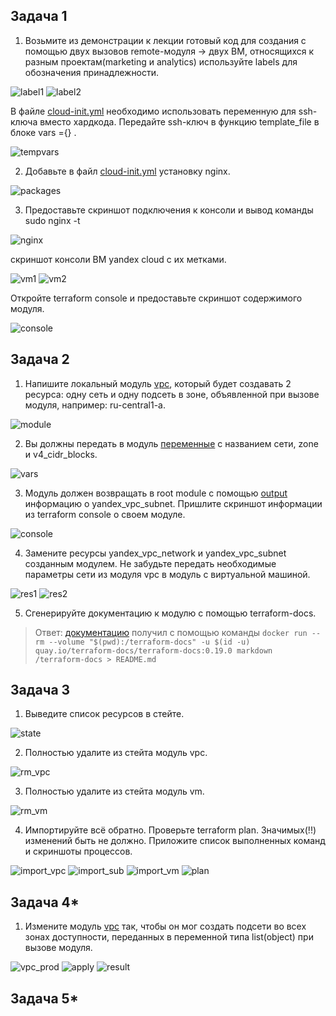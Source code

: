## Задача 1

1. Возьмите из демонстрации к лекции готовый код для создания с помощью двух вызовов remote-модуля -> двух ВМ, относящихся к разным проектам(marketing и analytics) используйте labels для обозначения принадлежности.

![label1](task1/label1.png)
![label2](task1/label2.png)

В файле [cloud-init.yml](./src/cloud-init.yml) необходимо использовать переменную для ssh-ключа вместо хардкода. Передайте ssh-ключ в функцию template_file в блоке vars ={} . 

![tempvars](task1/tempvars.png)

2. Добавьте в файл [cloud-init.yml](./src/cloud-init.yml) установку nginx.

![packages](task1/packages.png)

3. Предоставьте скриншот подключения к консоли и вывод команды sudo nginx -t

![nginx](task1/nginx.png)

скриншот консоли ВМ yandex cloud с их метками.

![vm1](task1/vm1.png)
![vm2](task1/vm2.png)

 Откройте terraform console и предоставьте скриншот содержимого модуля.

 ![console](task1/console.png)

## Задача 2

1. Напишите локальный модуль [vpc](./src/vpc/main.tf), который будет создавать 2 ресурса: одну сеть и одну подсеть в зоне, объявленной при вызове модуля, например: ru-central1-a.

![module](task2/module.png)

2. Вы должны передать в модуль [переменные](./src/vpc/variables.tf) с названием сети, zone и v4_cidr_blocks.

![vars](task2/vars.png)

3. Модуль должен возвращать в root module с помощью [output](./src/vpc/output.tf) информацию о yandex_vpc_subnet. Пришлите скриншот информации из terraform console о своем модуле.

![console](task2/console.png)

4. Замените ресурсы yandex_vpc_network и yandex_vpc_subnet созданным модулем. Не забудьте передать необходимые параметры сети из модуля vpc в модуль с виртуальной машиной.

![res1](task2/res1.png)
![res2](task2/res2.png)

5. Сгенерируйте документацию к модулю с помощью terraform-docs.

>Ответ: [документацию](./src/vpc/README.md) получил с помощью команды `docker run --rm --volume "$(pwd):/terraform-docs" -u $(id -u) quay.io/terraform-docs/terraform-docs:0.19.0 markdown /terraform-docs > README.md`


## Задача 3

1. Выведите список ресурсов в стейте.

![state](task3/state.png)

2. Полностью удалите из стейта модуль vpc.

![rm_vpc](task3/rm_vpc.png)

3. Полностью удалите из стейта модуль vm.

![rm_vm](task3/rm_vm.png)

4. Импортируйте всё обратно. Проверьте terraform plan. Значимых(!!) изменений быть не должно. Приложите список выполненных команд и скриншоты процессов.

![import_vpc](task3/import_vpc.png)
![import_sub](task3/import_sub.png)
![import_vm](task3/import_vm.png)
![plan](task3/plan.png)

## Задача 4*

1. Измените модуль [vpc](./src/vpc/main.tf) так, чтобы он мог создать подсети во всех зонах доступности, переданных в переменной типа list(object) при вызове модуля.

![vpc_prod](task4/vpc_prod.png)
![apply](task4/apply.png)
![result](task4/result.png)

## Задача 5*